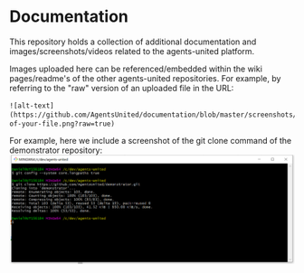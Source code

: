 # Documentation
This repository holds a collection of additional documentation and images/screenshots/videos related to the agents-united platform. 

Images uploaded here can be referenced/embedded within the wiki pages/readme's of the other agents-united repositories. For example, by referring to the "raw" version of an uploaded file in the URL: 

```
![alt-text](https://github.com/AgentsUnited/documentation/blob/master/screenshots/name-of-your-file.png?raw=true)
```

For example, here we include a screenshot of the git clone command of the demonstrator repository:
![Screenshot: git clone of toplevel demonstrator repository](https://github.com/AgentsUnited/documentation/blob/master/screenshots/demonstrator_git_clone.png?raw=true)